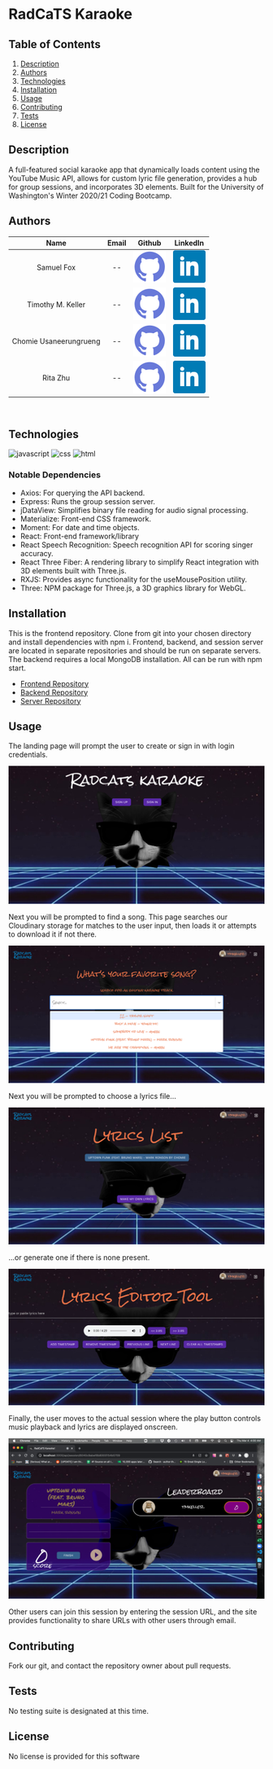 # RadCaTS Karaoke

## Table of Contents
1. [Description](#description)
2. [Authors](#authors)
3. [Technologies](#technologies)
4. [Installation](#installation)
5. [Usage](#usage)
6. [Contributing](#contributing)
7. [Tests](#tests)
8. [License](#license)
## Description
A full-featured social karaoke app that dynamically loads content using the YouTube Music API, allows for custom lyric file generation, provides a hub for group sessions, and incorporates 3D elements. Built for the University of Washington's Winter 2020/21 Coding Bootcamp.

## Authors

| Name | Email  | Github  | LinkedIn |
| :--: | :----: | :-----: | :------: |
| Samuel Fox | -- | [![Github](./assets/github.png)](https://github.com/samuelfox1) | [![LinkedIn](./assets/linkedin.png)](https://www.linkedin.com/in/samuel-fox-tacoma/) |
| Timothy M. Keller | -- | [![Github](./assets/github.png)](https://github.com/tmkeller) | [![LinkedIn](./assets/linkedin.png)](https://linkedin.com/in/tim-keller-3ab55bb1/) |
| Chomie Usaneerungrueng | -- | [![Github](./assets/github.png)](https://github.com/chomieu) | [![LinkedIn](./assets/linkedin.png)](https://www.linkedin.com/in/chomieu/) |
| Rita Zhu | -- | [![Github](./assets/github.png)](https://github.com/zhuxiaoyu1019) | [![LinkedIn](./assets/linkedin.png)](https://www.linkedin.com/in/rita-z-2495b01a1//) |
<br>

## Technologies
![javascript](https://img.shields.io/badge/javascript-85%25-yellow)
![css](https://img.shields.io/badge/css-11%25-purple)
![html](https://img.shields.io/badge/html-3.9%25-orange)

### Notable Dependencies
- Axios: For querying the API backend.
- Express: Runs the group session server.
- jDataView: Simplifies binary file reading for audio signal processing.
- Materialize: Front-end CSS framework.
- Moment: For date and time objects.
- React: Front-end framework/library
- React Speech Recognition: Speech recognition API for scoring singer accuracy.
- React Three Fiber: A rendering library to simplify React integration with 3D elements built with Three.js.
- RXJS: Provides async functionality for the useMousePosition utility.
- Three: NPM package for Three.js, a 3D graphics library for WebGL.

## Installation
This is the frontend repository. Clone from git into your chosen directory and install dependencies with npm i. Frontend, backend, and session server are located in separate repositories and should be run on separate servers. The backend requires a local MongoDB installation. All can be run with npm start.
- [Frontend Repository](https://github.com/chomieu/RadCaTS-Karaoke) 
- [Backend Repository](https://github.com/chomieu/RadCaTS-Karaoke-API)
- [Server Repository](https://github.com/chomieu/RadCaTS-Karaoke-Server)

## Usage
The landing page will prompt the user to create or sign in with login credentials. 

![screenshot1](./assets/screen1.png)

Next you will be prompted to find a song. This page searches our Cloudinary storage for matches to the user input, then loads it or attempts to download it if not there. 

![screenshot2](./assets/screen2.png)

Next you will be prompted to choose a lyrics file...

![screenshot3](./assets/screen3.png)

...or generate one if there is none present.

![screenshot4](./assets/screen4.png)

Finally, the user moves to the actual session where the play button controls music playback and lyrics are displayed onscreen.

![screenshot5](./assets/screen5.png)

Other users can join this session by entering the session URL, and the site provides functionality to share URLs with other users through email.

## Contributing
Fork our git, and contact the repository owner about pull requests.

## Tests
No testing suite is designated at this time.

## License
No license is provided for this software